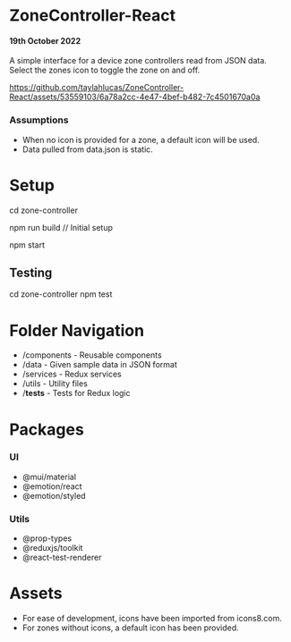 # ZoneController-React

#### 19th October 2022

A simple interface for a device zone controllers read from JSON data.
Select the zones icon to toggle the zone on and off.

https://github.com/taylahlucas/ZoneController-React/assets/53559103/6a78a2cc-4e47-4bef-b482-7c4501670a0a

### Assumptions

- When no icon is provided for a zone, a default icon will be used.
- Data pulled from data.json is static.

# Setup

cd zone-controller

npm run build     // Initial setup

npm start

## Testing

cd zone-controller
npm test

# Folder Navigation

- /components - Reusable components
- /data - Given sample data in JSON format
- /services - Redux services
- /utils - Utility files
- /__tests__ - Tests for Redux logic

# Packages

### UI

- @mui/material
- @emotion/react
- @emotion/styled

### Utils

- @prop-types
- @reduxjs/toolkit
- @react-test-renderer

# Assets

- For ease of development, icons have been imported from icons8.com.
- For zones without icons, a default icon has been provided.
